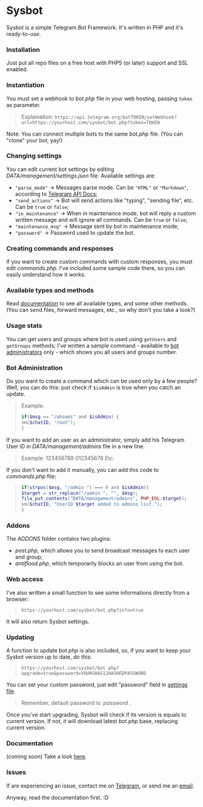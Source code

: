 # Sysbot

Sysbot is a simple Telegram Bot Framework. It's written in PHP and it's ready-to-use.

### Installation

Just put all repo files on a free host with PHP5 (or later) support and SSL enabled.

### Instantiation

You must set a webhook to *bot.php* file in your web hosting, passing `token` as parameter.
> Explaination:
>`https://api.telegram.org/botTOKEN/setWebhook?url=https://yourhost.com/sysbot/bot.php?token=TOKEN`

Note: You can connect multiple bots to the same *bot.php* file. (You can "clone" your bot, yay!)

### Changing settings

You can edit current bot settings by editing *DATA/management/settings.json* file. Available settings are:
- `"parse_mode"` -> Messages parse mode. Can be `"HTML"` or `"Markdown"`, according to [Telegram API Docs](https://core.telegram.org/bots/api#formatting-options);
- `"send_actions"` -> Bot will send actions like "typing", "sending file", etc. Can be `true` or `false`;
- `"in_maintenance"` -> When in maintenance mode, bot will reply a custom written message and will ignore all commands. Can be `true` or `false`;
- `"maintenance_msg"` -> Message sent by bot in maintenance mode;
- `"password"` -> Password used to update the bot.

### Creating commands and responses

If you want to create custom commands with custom responses, you must edit *commands.php*. I've included some sample code there, so you can easily understand how it works.

### Available types and methods

Read [documentation](https://sys-001.github.io/sysbot) to see all available types, and some other methods. (You can send files, forward messages, etc., so why don't you take a look?)

### Usage stats

You can get users and groups where bot is used using `getUsers` and `getGroups` methods; I've written a sample command - available to [bot administrators](#bot-administration) only - which shows you all users and groups number.

### Bot Administration

Do you want to create a command which can be used only by a few people? Well, you can do this: just check if `$isAdmin` is true when you catch an update.

>Example:
>```php
>if($msg == "/whoami" and $isAdmin) {
>sm($chatID, "root");
>}
>```

If you want to add an user as an administrator, simply add his Telegram User ID in *DATA/management/admins* file in a new line.

>Example:
>123456789
>012345678
>Etc.

If you don't want to add it manually, you can add this code to *commands.php* file:
>```php
>if(strpos($msg, "/admin ") === 0 and $isAdmin){
>$target = str_replace("/admin ", "", $msg);
>file_put_contents("DATA/management/admins", PHP_EOL.$target);
>sm($chatID, "UserID $target added to admins list.");
>}
>```

### Addons

The *ADDONS* folder contains two plugins:
- *post.php*, which allows you to send broadcast messages to each user and group;
- *antiflood.php*, which temporarily blocks an user from using the bot.
 
### Web access

I've also written a small function to see some informations directly from a browser:
>`https://yourhost.com/sysbot/bot.php?info=true`

It will also return Sysbot settings.

### Updating

A function to update *bot.php* is also included, so, if you want to keep your Sysbot version up to date, do this:
>`https://yourhost.com/sysbot/bot.php?upgrade=true&password=YOURSHA512HASHEDPASSWORD`

You can set your custom password, just edit "password" field in [settings file](#changing-settings).
>Remember, default password is: *password* .

Once you've start upgrading, Sysbot will check if its version is equals to current version. If not, it will download latest *bot.php* base, replacing current version.

### Documentation

(coming soon) Take a look [here](https://sys-001.github.io/sysbot).

### Issues

If are experiencing an issue, contact me on [Telegram](https://telegram.me/sys001), or send me an [email](mailto:sys001@etlgr.com).

Anyway, read the documentation first. :D

